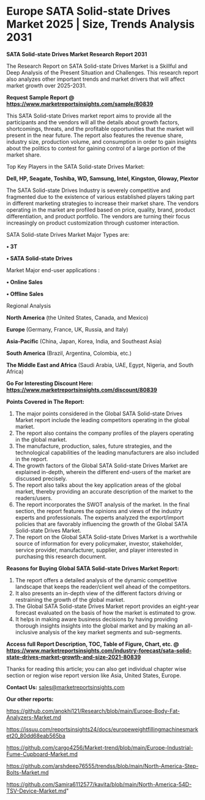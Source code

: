# Europe SATA Solid-state Drives Market 2025 | Size, Trends Analysis 2031

<strong>SATA Solid-state Drives Market Research Report 2031</strong>

The Research Report on SATA Solid-state Drives Market is a Skillful and Deep Analysis of the Present Situation and Challenges. This research report also analyzes other important trends and market drivers that will affect market growth over 2025-2031.

<strong>Request Sample Report @ <a href=https://www.marketreportsinsights.com/sample/80839>https://www.marketreportsinsights.com/sample/80839</a></strong>

This SATA Solid-state Drives market report aims to provide all the participants and the vendors will all the details about growth factors, shortcomings, threats, and the profitable opportunities that the market will present in the near future. The report also features the revenue share, industry size, production volume, and consumption in order to gain insights about the politics to contest for gaining control of a large portion of the market share.

Top Key Players in the SATA Solid-state Drives Market:

<strong>Dell, HP, Seagate, Toshiba, WD, Samsung, Intel, Kingston, Gloway, Plextor</strong>

The SATA Solid-state Drives Industry is severely competitive and fragmented due to the existence of various established players taking part in different marketing strategies to increase their market share. The vendors operating in the market are profiled based on price, quality, brand, product differentiation, and product portfolio. The vendors are turning their focus increasingly on product customization through customer interaction.

SATA Solid-state Drives Market Major Types are:

<strong>• 3T

• SATA Solid-state Drives</strong>

Market Major end-user applications :

<strong>• Online Sales

• Offline Sales</strong>

Regional Analysis

</u><strong><b>North America</b></strong> (the United States, Canada, and Mexico)

<strong><b>Europe </b></strong>(Germany, France, UK, Russia, and Italy)

<strong><b>Asia-Pacific</b></strong> (China, Japan, Korea, India, and Southeast Asia)

<strong><b>South America</b></strong> (Brazil, Argentina, Colombia, etc.)

<strong><b>The Middle East and Africa</b></strong> (Saudi Arabia, UAE, Egypt, Nigeria, and South Africa)

<strong>Go For Interesting Discount Here: <a href=https://www.marketreportsinsights.com/discount/80839>https://www.marketreportsinsights.com/discount/80839</a></strong>

<strong>Points Covered in The Report:</strong>
<ol>
  <li>The major points considered in the Global SATA Solid-state Drives Market report include the leading competitors operating in the global market.</li>
  <li>The report also contains the company profiles of the players operating in the global market.</li>
  <li>The manufacture, production, sales, future strategies, and the technological capabilities of the leading manufacturers are also included in the report.</li>
  <li>The growth factors of the Global SATA Solid-state Drives Market are explained in-depth, wherein the different end-users of the market are discussed precisely.</li>
  <li>The report also talks about the key application areas of the global market, thereby providing an accurate description of the market to the readers/users.</li>
  <li>The report incorporates the SWOT analysis of the market. In the final section, the report features the opinions and views of the industry experts and professionals. The experts analyzed the export/import policies that are favorably influencing the growth of the Global SATA Solid-state Drives Market.</li>
  <li>The report on the Global SATA Solid-state Drives Market is a worthwhile source of information for every policymaker, investor, stakeholder, service provider, manufacturer, supplier, and player interested in purchasing this research document.</li>
</ol>
<strong>Reasons for Buying Global SATA Solid-state Drives Market Report:</strong>

<ol>
  <li>The report offers a detailed analysis of the dynamic competitive landscape that keeps the reader/client well ahead of the competitors.</li>
  <li>It also presents an in-depth view of the different factors driving or restraining the growth of the global market.</li>
  <li>The Global SATA Solid-state Drives Market report provides an eight-year forecast evaluated on the basis of how the market is estimated to grow.</li>
  <li>It helps in making aware business decisions by having providing thorough insights insights into the global market and by making an all-inclusive analysis of the key market segments and sub-segments.</li>
</ol>
<strong>Access full Report Description, TOC, Table of Figure, Chart, etc. @ <a href=https://www.marketreportsinsights.com/industry-forecast/sata-solid-state-drives-market-growth-and-size-2021-80839>https://www.marketreportsinsights.com/industry-forecast/sata-solid-state-drives-market-growth-and-size-2021-80839</a></strong>


Thanks for reading this article; you can also get individual chapter wise section or region wise report version like Asia, United States, Europe.

<strong>Contact Us:</strong>
sales@marketreportsinsights.com

<strong>Our other reports:</strong>

<a href=https://github.com/anokhi121/Research/blob/main/Europe-Body-Fat-Analyzers-Market.md>https://github.com/anokhi121/Research/blob/main/Europe-Body-Fat-Analyzers-Market.md</a>

<a href=https://issuu.com/reportsinsights24/docs/europeweightfillingmachinesmarket20_80dd68eab565ba>https://issuu.com/reportsinsights24/docs/europeweightfillingmachinesmarket20_80dd68eab565ba</a>

<a href=https://github.com/cargo4256/Market-trend/blob/main/Europe-Industrial-Fume-Cupboard-Market.md>https://github.com/cargo4256/Market-trend/blob/main/Europe-Industrial-Fume-Cupboard-Market.md</a>

<a href=https://github.com/arshdeep76555/trendss/blob/main/North-America-Step-Bolts-Market.md>https://github.com/arshdeep76555/trendss/blob/main/North-America-Step-Bolts-Market.md</a>

<a href=https://github.com/Samira6112577/kavita/blob/main/North-America-54D-TSV-Device-Market.md>https://github.com/Samira6112577/kavita/blob/main/North-America-54D-TSV-Device-Market.md</a>"
